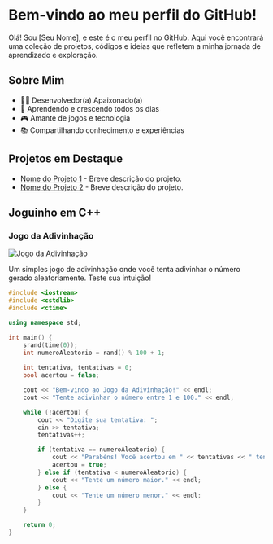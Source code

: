 # Bem-vindo ao meu perfil do GitHub!

Olá! Sou [Seu Nome], e este é o meu perfil no GitHub. Aqui você encontrará uma coleção de projetos, códigos e ideias que refletem a minha jornada de aprendizado e exploração.

## Sobre Mim

- 👩‍💻 Desenvolvedor(a) Apaixonado(a)
- 🌱 Aprendendo e crescendo todos os dias
- 🎮 Amante de jogos e tecnologia
- 📚 Compartilhando conhecimento e experiências

## Projetos em Destaque

- [Nome do Projeto 1](link_do_projeto_1) - Breve descrição do projeto.
- [Nome do Projeto 2](link_do_projeto_2) - Breve descrição do projeto.

## Joguinho em C++

### Jogo da Adivinhação

![Jogo da Adivinhação](c++_game.png)

Um simples jogo de adivinhação onde você tenta adivinhar o número gerado aleatoriamente. Teste sua intuição!

```cpp
#include <iostream>
#include <cstdlib>
#include <ctime>

using namespace std;

int main() {
    srand(time(0));
    int numeroAleatorio = rand() % 100 + 1;
    
    int tentativa, tentativas = 0;
    bool acertou = false;

    cout << "Bem-vindo ao Jogo da Adivinhação!" << endl;
    cout << "Tente adivinhar o número entre 1 e 100." << endl;

    while (!acertou) {
        cout << "Digite sua tentativa: ";
        cin >> tentativa;
        tentativas++;

        if (tentativa == numeroAleatorio) {
            cout << "Parabéns! Você acertou em " << tentativas << " tentativa(s)." << endl;
            acertou = true;
        } else if (tentativa < numeroAleatorio) {
            cout << "Tente um número maior." << endl;
        } else {
            cout << "Tente um número menor." << endl;
        }
    }

    return 0;
}
